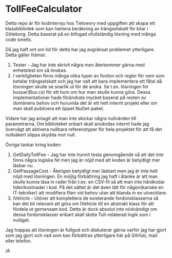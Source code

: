 # TollFeeCalculator

Detta repo är för kodintervju hos Tietoevry med uppgiften att skapa ett klassbibliotek som kan hantera beräkning av trängselskatt för bilar i Göteborg. 
Detta baserat på en bifogad ofullständig lösning med många code smells. 

Då jag haft ont om tid för detta har jag avgränsat problemet ytterligare. 
Detta gäller främst: 
  1. Tester - Jag har inte skrivit några men återkommer gärna med enhetstest om så önskas. 
  2. I verkligheten finns många olika typer av fordon och regler för vem som betalar trängselskatt och jag har valt att bara implementera ett fåtal då lösningen skulle se snarlik ut för de andra. Se t.ex. lösningen för bussar(Bus.cs) för ett hum om hur man skulle kunna göra. Dessa implementationer hade förändrats mycket baserat på resten av domänens behov och huruvida det är ett helt internt projekt eller om man skall publicera ett öppet NuGet-paket. 
     
Vidare har jag antagit att man inte skickar några nullvärden till parametrarna. Om biblioteket enbart skall användas internt hade jag övervägt att aktivera nullbara referenstyper för hela projektet för att få det nullsäkert slippa skydda mot null. 

Övriga tankar kring koden: 
  1. GetDailyTollFee - Jag har inte hunnit testa genomgående så att det inte finns några logiska fel men jag är nöjd med att koden är betydligt mer läsbar nu. 
  2. GetPassageCost - Återigen betydligt mer läsbart men jag är inte helt nöjd med lösningen. En möjlig förbättring jag haft i åtanke är att man skulle kunna läsa in rader från t.ex. en CSV-fil så att man inte hårdkodar tider/kostnader i kod. 
     På det sättet är det även lätt för någon(kanske en IT-tekniker) att modifiera filen vid behov utan att blanda in en utvecklare. 
  3. IVehicle - Utöver att komplettera de existerande fordonsklasserna så kan det bli relevant att göra om IVehicle till en abstrakt klass för att fördela ut gemensam kod. Detta är dock absolut inte nödvändigt om dessa fordonsklasser enbart skall sköta Tull-relaterad logik som i nuläget. 

Jag hoppas att lösningen är fullgod och diskuterar gärna varför jag har gjort som jag gjort och vad som kan förbättras ytterligare här på GitHub, mail eller telefon. 

/A
